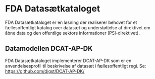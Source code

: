 # FDA Datasætkataloget
FDA Datasætkataloget er en løsning der realiserer behovet for et fællesoffentligt katalog over datasæt og understøttelse af direktivet om åbne data og den offentlige sektors informationer (PSI-direktivet). 

## Datamodellen DCAT-AP-DK 
FDA Datasætkataloget implementerer DCAT-AP-DK som er en anvendelsesprofil til beskrivelse af datasæt i fællesoffentligt regi.
Se: https://github.com/digst/DCAT-AP-DK/
